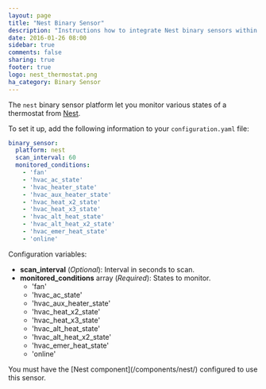 ```yaml
---
layout: page
title: "Nest Binary Sensor"
description: "Instructions how to integrate Nest binary sensors within Home Assistant."
date: 2016-01-26 08:00
sidebar: true
comments: false
sharing: true
footer: true
logo: nest_thermostat.png
ha_category: Binary Sensor
---
```



The `nest` binary sensor platform let you monitor various states of a thermostat from [Nest](https://nest.com).

To set it up, add the following information to your `configuration.yaml` file:

```yaml
binary_sensor:
  platform: nest
  scan_interval: 60
  monitored_conditions:
    - 'fan'
    - 'hvac_ac_state'
    - 'hvac_heater_state'
    - 'hvac_aux_heater_state'
    - 'hvac_heat_x2_state'
    - 'hvac_heat_x3_state'
    - 'hvac_alt_heat_state'
    - 'hvac_alt_heat_x2_state'
    - 'hvac_emer_heat_state'
    - 'online'
```

Configuration variables:

- **scan_interval** (*Optional*): Interval in seconds to scan.
- **monitored_conditions** array (*Required*): States to monitor.
  - 'fan'
  - 'hvac_ac_state'
  - 'hvac_aux_heater_state'
  - 'hvac_heat_x2_state'
  - 'hvac_heat_x3_state'
  - 'hvac_alt_heat_state'
  - 'hvac_alt_heat_x2_state'
  - 'hvac_emer_heat_state'
  - 'online'

<p class='note'>You must have the [Nest component](/components/nest/) configured to use this sensor.</p>
